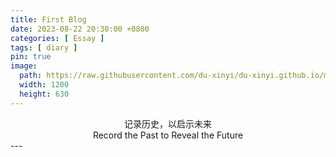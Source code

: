 ```yaml
---
title: First Blog
date: 2023-08-22 20:30:00 +0800
categories: [ Essay ]
tags: [ diary ]
pin: true
image:
  path: https://raw.githubusercontent.com/du-xinyi/du-xinyi.github.io/master/assets/img/posts/2023-08-22-hello/origin.jpg
  width: 1200
  height: 630
---
```


<center>记录历史，以启示未来</center>
<center>Record the Past to Reveal the Future</center>
---
